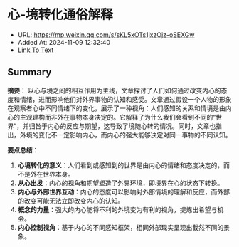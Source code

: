 # 心-境转化通俗解释
- URL: https://mp.weixin.qq.com/s/sKL5xOTs1jxzOjz-oSEXGw
- Added At: 2024-11-09 12:32:40
- [Link To Text](2024-11-09-心-境转化通俗解释_raw.md)

## Summary
**摘要**：
以心与境之间的相互作用为主线，文章探讨了人们如何通过改变内心的态度和情绪，进而影响他们对外界事物的认知和感受。文章通过假设一个人物的形象在观察者心中不同情绪下的变化，展示了一种视角：人们感知的关系和情境是由内心的主观建构而非外在事物本身决定的。它解释了为什么我们会看到不同的“世界”，并归咎于内心的反应与期望，这导致了境随心转的情况。同时，文章也指出，外境的变化不一定影响内心，而内心的强大能够决定对同一事物的不同认知。

**要点总结**：
1. **心境转化的意义**：人们看到或感知到的世界是由内心的情绪和态度决定的，而不是外在世界本身。
2. **从心出发**：内心的视角和期望塑造了外界环境，即境界在心的状态下转换。
3. **内心与外部世界互动**：内心的态度可以影响对外部情境的理解和反应，而外部的改变可能无法立即改变内心的认知。
4. **概念的力量**：强大的内心能将不利的外境变为有利的视角，提炼出希望与机会。
5. **内心控制视角**：基于内心的不同感知框架，相同外部现实呈现出截然不同的景象。
